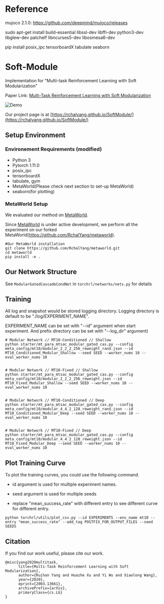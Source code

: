 # Reference
mujoco 2.1.0: https://github.com/deepmind/mujoco/releases

sudo apt-get install build-essential libssl-dev libffi-dev python3-dev libglew-dev patchelf libncurses5-dev libosmesa6-dev

pip install posix_ipc tensorboardX tabulate seaborn

# Soft-Module

Implementation for "Multi-task Reinforcement Learning with Soft Modularization"

Paper Link: [Multi-Task Reinforcement Learning with Soft Modularization](https://arxiv.org/abs/2003.13661)

![Demo](./fig/method.png)

Our project page is at [https://rchalyang.github.io/SoftModule/](https://rchalyang.github.io/SoftModule/)

## Setup Environment

### Environement Requirements (modified)
* Python 3
* Pytorch 1.11.0
* posix_ipc
* tensorboardX
* tabulate, gym
* MetaWorld(Please check next section to set-up MetaWorld)
* seaborn(for plotting)

### MetaWorld Setup
We evaluated our method on [MetaWorld](https://meta-world.github.io).

Since [MetaWorld](https://meta-world.github.io) is under active development, we perform all the experiment on our forked MetaWorld(https://github.com/RchalYang/metaworld).

```
#Our MetaWorld installation
git clone https://github.com/RchalYang/metaworld.git
cd metaworld
pip install -e .
```

## Our Network Structure

See ```ModularGatedCascadeCondNet``` in ```torchrl/networks/nets.py``` for details

## Training

All log and snapshot would be stored logging directory. Logging directory is default to be "./log/EXPERIMENT_NAME". 

EXPERIMENT_NAME can be set with "--id" argument when start experiment. And prefix directory can be set with "--log_dir" argument)

```
# Modular Network // MT10-Conditioned // Shallow
python starter/mt_para_mtsac_modular_gated_cas.py --config meta_config/mt10/modular_2_2_2_256_reweight_rand.json --id MT10_Conditioned_Modular_Shallow --seed SEED --worker_nums 10 --eval_worker_nums 10


# Modular Network // MT10-Fixed // Shallow
python starter/mt_para_mtsac_modular_gated_cas.py --config meta_config/mt10/modular_2_2_2_256_reweight.json --id MT10_Fixed_Modular_Shallow --seed SEED --worker_nums 10 --eval_worker_nums 10


# Modular Network // MT10-Conditioned // Deep
python starter/mt_para_mtsac_modular_gated_cas.py --config meta_config/mt10/modular_4_4_2_128_reweight_rand.json --id MT10_Conditioned_Modular_Deep --seed SEED --worker_nums 10 --eval_worker_nums 10


# Modular Network // MT10-Fixed // Deep
python starter/mt_para_mtsac_modular_gated_cas.py --config meta_config/mt10/modular_4_4_2_128_reweight.json --id MT10_Fixed_Modular_Deep --seed SEED --worker_nums 10 --eval_worker_nums 10
```

## Plot Training Curve

To plot the training curves, you could use the following command.

* id argument is used for multiple experiment names.

* seed argument is used for multiple seeds

* replace "mean_success_rate" with different entry to see different curve for different entry.

```
python torchrl/utils/plot_csv.py --id EXPERIMENTS --env_name mt10 --entry "mean_success_rate" --add_tag POSTFIX_FOR_OUTPUT_FILES --seed SEEDS
```


## Citation

If you find our work useful, please cite our work.

```
@misc{yang2020multitask,
      title={Multi-Task Reinforcement Learning with Soft Modularization}, 
      author={Ruihan Yang and Huazhe Xu and Yi Wu and Xiaolong Wang},
      year={2020},
      eprint={2003.13661},
      archivePrefix={arXiv},
      primaryClass={cs.LG}
}
```
